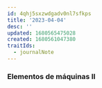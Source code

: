 ```yaml
---
id: 4qhj5sxzwdgadv0nl7sfkps
title: '2023-04-04'
desc: ''
updated: 1680565475028
created: 1680561047380
traitIds:
  - journalNote
---
```


### Elementos de máquinas II